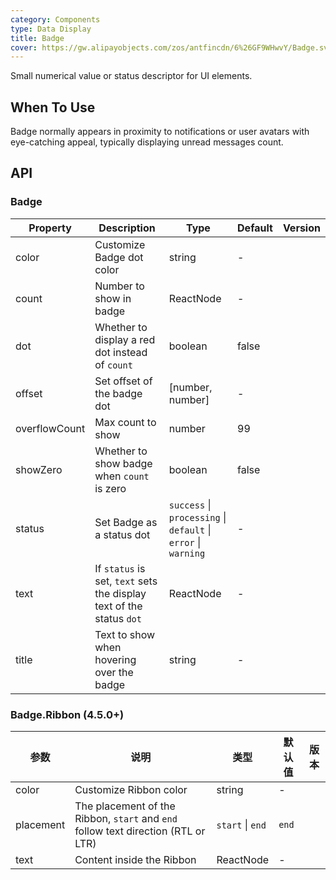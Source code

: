 ```yaml
---
category: Components
type: Data Display
title: Badge
cover: https://gw.alipayobjects.com/zos/antfincdn/6%26GF9WHwvY/Badge.svg
---
```


Small numerical value or status descriptor for UI elements.

## When To Use

Badge normally appears in proximity to notifications or user avatars with eye-catching appeal, typically displaying unread messages count.

## API

### Badge

| Property | Description | Type | Default | Version |
| --- | --- | --- | --- | --- |
| color | Customize Badge dot color | string | - |  |
| count | Number to show in badge | ReactNode | - |  |
| dot | Whether to display a red dot instead of `count` | boolean | false |  |
| offset | Set offset of the badge dot | \[number, number] | - |  |
| overflowCount | Max count to show | number | 99 |  |
| showZero | Whether to show badge when `count` is zero | boolean | false |  |
| status | Set Badge as a status dot | `success` \| `processing` \| `default` \| `error` \| `warning` | - |  |
| text | If `status` is set, `text` sets the display text of the status `dot` | ReactNode | - |  |
| title | Text to show when hovering over the badge | string | - |  |

### Badge.Ribbon (4.5.0+)

| 参数 | 说明 | 类型 | 默认值 | 版本 |
| --- | --- | --- | --- | --- |
| color | Customize Ribbon color | string | - |  |
| placement | The placement of the Ribbon, `start` and `end` follow text direction (RTL or LTR) | `start` \| `end` | `end` |  |
| text | Content inside the Ribbon | ReactNode | - |  |
